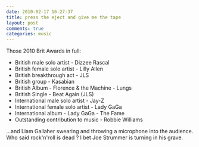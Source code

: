 ```yaml
---
date: 2010-02-17 16:27:37
title: press the eject and give me the tape
layout: post
comments: true
categories: music
---
```

Those 2010 Brit Awards in full:

- British male solo artist - Dizzee Rascal
- British female solo artist - Lilly Allen
- British breakthrough act - JLS
- British group - Kasabian
- British Album - Florence & the Machine - Lungs
- British Single - Beat Again (JLS)
- International male solo artist - Jay-Z
- International female solo artist - Lady GaGa
- International album - Lady GaGa - The Fame
- Outstanding contribution to music - Robbie Williams

...and Liam Gallaher swearing and throwing a microphone into the
audience. Who said rock'n'roll is dead ? I bet Joe Strummer is turning
in his grave.

